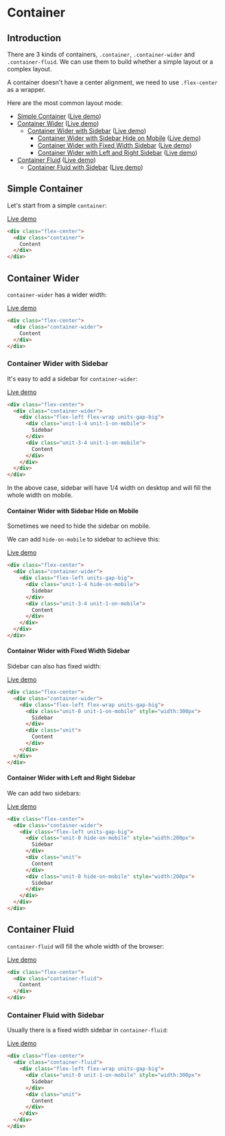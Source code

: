# Container

## Introduction

There are 3 kinds of containers, `.container`, `.container-wider` and `.container-fluid`. We can use them to build whether a simple layout or a complex layout.

A container doesn't have a center alignment, we need to use `.flex-center` as a wrapper.

Here are the most common layout mode:

- [Simple Container](#simple-container) ([Live demo](container/index.html))
- [Container Wider](#container-wider) ([Live demo](container/wider/index.html))
  - [Container Wider with Sidebar](#container-wider-with-sidebar) ([Live demo](container/wider/sidebar/index.html))
    - [Container Wider with Sidebar Hide on Mobile](#container-wider-with-sidebar-hide-on-mobile) ([Live demo](container/wider/sidebar/hide-on-mobile/index.html))
    - [Container Wider with Fixed Width Sidebar](#container-wider-with-fixed-width-sidebar) ([Live demo](container/wider/sidebar/fixed-width/index.html))
    - [Container Wider with Left and Right Sidebar](#container-wider-with-left-and-right-sidebar) ([Live demo](container/wider/sidebar/left-and-right/index.html))
- [Container Fluid](#container-fluid) ([Live demo](container/fluid/index.html))
  - [Container Fluid with Sidebar](#container-fluid-with-sidebar) ([Live demo](container/fluid/sidebar/index.html))

## Simple Container

Let's start from a simple `container`:

[Live demo](container/index.html)

```html
<div class="flex-center">
  <div class="container">
    Content
  </div>
</div>
```

## Container Wider

`container-wider` has a wider width:

[Live demo](container/wider/index.html)

```html
<div class="flex-center">
  <div class="container-wider">
    Content
  </div>
</div>
```

### Container Wider with Sidebar

It's easy to add a sidebar for `container-wider`:

[Live demo](container/wider/sidebar/index.html)

```html
<div class="flex-center">
  <div class="container-wider">
    <div class="flex-left flex-wrap units-gap-big">
      <div class="unit-1-4 unit-1-on-mobile">
        Sidebar
      </div>
      <div class="unit-3-4 unit-1-on-mobile">
        Content
      </div>
    </div>
  </div>
</div>
```

In the above case, sidebar will have 1/4 width on desktop and will fill the whole width on mobile.

#### Container Wider with Sidebar Hide on Mobile

Sometimes we need to hide the sidebar on mobile.

We can add `hide-on-mobile` to sidebar to achieve this:

[Live demo](container/wider/sidebar/hide-on-mobile/index.html)

```html
<div class="flex-center">
  <div class="container-wider">
    <div class="flex-left units-gap-big">
      <div class="unit-1-4 hide-on-mobile">
        Sidebar
      </div>
      <div class="unit-3-4 unit-1-on-mobile">
        Content
      </div>
    </div>
  </div>
</div>
```

#### Container Wider with Fixed Width Sidebar

Sidebar can also has fixed width:

[Live demo](container/wider/sidebar/fixed-width/index.html)

```html
<div class="flex-center">
  <div class="container-wider">
    <div class="flex-left flex-wrap units-gap-big">
      <div class="unit-0 unit-1-on-mobile" style="width:300px">
        Sidebar
      </div>
      <div class="unit">
        Content
      </div>
    </div>
  </div>
</div>
```

#### Container Wider with Left and Right Sidebar

We can add two sidebars:

[Live demo](container/wider/sidebar/left-and-right/index.html)

```html
<div class="flex-center">
  <div class="container-wider">
    <div class="flex-left units-gap-big">
      <div class="unit-0 hide-on-mobile" style="width:200px">
        Sidebar
      </div>
      <div class="unit">
        Content
      </div>
      <div class="unit-0 hide-on-mobile" style="width:200px">
        Sidebar
      </div>
    </div>
  </div>
</div>
```

## Container Fluid

`container-fluid` will fill the whole width of the browser:

[Live demo](container/fluid/index.html)

```html
<div class="flex-center">
  <div class="container-fluid">
    Content
  </div>
</div>
```

### Container Fluid with Sidebar

Usually there is a fixed width sidebar in `container-fluid`:

[Live demo](container/fluid/sidebar/index.html)

```html
<div class="flex-center">
  <div class="container-fluid">
    <div class="flex-left flex-wrap units-gap-big">
      <div class="unit-0 unit-1-on-mobile" style="width:300px">
        Sidebar
      </div>
      <div class="unit">
        Content
      </div>
    </div>
  </div>
</div>
```
